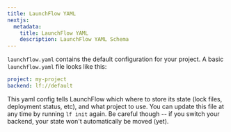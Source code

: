 ```yaml
---
title: LaunchFlow YAML
nextjs:
  metadata:
    title: LaunchFlow YAML
    description: LaunchFlow YAML Schema
---
```


`launchflow.yaml` contains the default configuration for your project. A basic `launchflow.yaml` file looks like this:

```yaml
project: my-project
backend: lf://default
```

This yaml config tells LaunchFlow which where to store its state (lock files, deployment status, etc), and what project to use. You can update this file at any time by running `lf init` again. Be careful though -- if you switch your backend, your state won't automatically be moved (yet).
